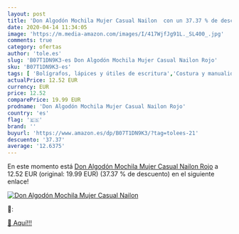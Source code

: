 ```yaml
---
layout: post
title: 'Don Algodón Mochila Mujer Casual Nailon  con un 37.37 % de descuento'
date: 2020-04-14 11:34:05
image: 'https://m.media-amazon.com/images/I/417WjfJg91L._SL400_.jpg'
comments: true
category: ofertas
author: 'tole.es'
slug: 'B07T1DN9K3-es Don Algodón Mochila Mujer Casual Nailon Rojo'
sku: 'B07T1DN9K3-es'
tags: [ 'Bolígrafos, lápices y útiles de escritura','Costura y manualidades','Dibujo','Hogar y cocina','Lápices','Marcadores','Materiales de dibujo','Oficina y papelería','Portaminas','Rotuladores y subrayadores','Subrayadores','mochila', ]
actualPrice: 12.52 EUR
currency: EUR
price: 12.52
comparePrice: 19.99 EUR
prodname: 'Don Algodón Mochila Mujer Casual Nailon Rojo'
country: 'es'
flag: '🇪🇸'
brand: ''
buyurl: 'https://www.amazon.es/dp/B07T1DN9K3/?tag=tolees-21'
descuento: '37.37'
average: '12.6375'
---
```


En este momento está [Don Algodón Mochila Mujer Casual Nailon Rojo](https://www.amazon.es/dp/B07T1DN9K3/?tag=tolees-21) a 12.52 EUR (original: 19.99 EUR) (37.37 %  de descuento) en el siguiente enlace!

[![Don Algodón Mochila Mujer Casual Nailon ](https://m.media-amazon.com/images/I/417WjfJg91L._SL400_.jpg)](https://www.amazon.es/dp/B07T1DN9K3/?tag=tolees-21)

🔎:


[🛒 Aquí!!!](https://www.amazon.es/dp/B07T1DN9K3/?tag=tolees-21)
